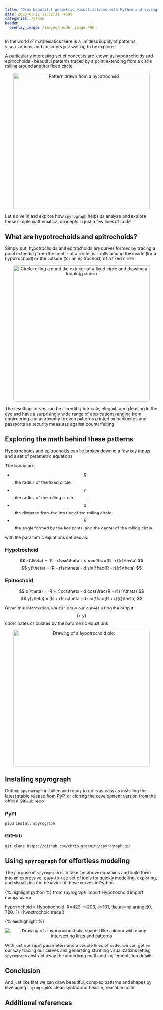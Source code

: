 ```yaml
---
title: "Draw beautiful geometric visualizations with Python and spyrograph"
date: 2023-03-11 11:02:31 -0500
categories: Python
header:
  overlay_image: /images/header_image.PNG
---
```


In the world of mathematics there is a limitless supply of patterns, visualizations, and concepts just waiting to be explored

A particularly interesting set of concepts are known as hypotrochoids and epitrochoids - beautiful patterns traced by a point extending from a circle rolling around another fixed circle

<p align="center">
  <img src="{{ site.url }}{{ site.baseurl }}/images/logo.PNG" alt="Pattern drawn from a hypotrochoid" width="450px">
</p>

Let's dive in and explore how `spyrograph` helps us analyze and explore these simple mathematical concepts in just a few lines of code!

## What are hypotrochoids and epitrochoids?

Simply put, hypotrochoids and epitrochoids are curves formed by tracing a point extending from the center of a circle as it rolls around the inside (for a hypotrochoid) or the outside (for an epitrochoid) of a fixed circle

<p align="center">
  <img src="{{ site.url }}{{ site.baseurl }}/images/simple_epitrochoid.gif" alt="Circle rolling around the exterior of a fixed circle and drawing a looping pattern" width="450px">
</p>

The resulting curves can be incredibly intricate, elegant, and pleasing to the eye and have a surprisingly wide range of applications ranging from engineering and astronomy to even patterns printed on banknotes and passports as security measures against counterfeiting

## Exploring the math behind these patterns

Hypotrochoids and epitrochoids can be broken down to a few key inputs and a set of parametric equations

The inputs are:

- $$R$$: the radius of the fixed circle
- $$r$$: the radius of the rolling circle
- $$d$$: the distance from the interior of the rolling circle
- $$\theta$$: the angle formed by the horizontal and the center of the rolling circle

with the parametric equations defined as:

### Hypotrochoid

$$ x(\theta) = (R - r)cos\theta + d cos(\frac{R - r}{r}\theta) $$
$$ y(\theta) = (R - r)sin\theta - d sin(\frac{R - r}{r}\theta) $$

### Epitrochoid

$$ x(\theta) = (R + r)cos\theta - d cos(\frac{R + r}{r}\theta) $$
$$ y(\theta) = (R + r)sin\theta - d sin(\frac{R + r}{r}\theta) $$

Given this information, we can draw our curves using the output $$(x,y)$$ coordinates calculated by the parametric equations

<p align="center">
  <img src="{{ site.url }}{{ site.baseurl }}/images/plot.png" alt="Drawing of a hypotrochoid plot" width="450px">
</p>

## Installing spyrograph

Getting `spyrograph` installed and ready to go is as easy as installing the latest stable release from [PyPI](https://pypi.org/project/spyrograph/) or cloning the development version from the official [GitHub](https://github.com/chris-greening/spyrograph) repo

### PyPI

`pip3 install spyrograph`

### GitHub

`git clone https://github.com/chris-greening/spyrograph.git`

## Using `spyrograph` for effortless modeling

The purpose of `spyrograph` is to take the above equations and build them into an expressive, easy-to-use set of tools for quickly modelling, exploring, and visualizing the behavior of these curves in Python

{% highlight python %}
from spyrograph import Hypotrochoid
import numpy as np

hypotrochoid = Hypotrochoid(
    R=423,
    r=203,
    d=101,
    thetas=np.arange(0, 720, .1)
)
hypotrochoid.trace()

{% endhighlight %}

<p align="center">
  <img src="{{ site.url }}{{ site.baseurl }}/images/complex_hypotrochoid.PNG" alt="Drawing of a hypotrochoid plot shaped like a donut with many intersecting lines and patterns">
</p>

With just our input parameters and a couple lines of code, we can get on our way tracing our curves and generating stunning visualizations letting `spyrograph` abstract away the underlying math and implementation details

## Conclusion

And just like that we can draw beautiful, complex patterns and shapes by leveraging `spyrograph`'s clean syntax and flexible, readable code



## Additional references

